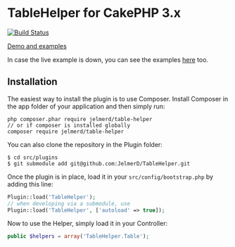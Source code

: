 TableHelper for CakePHP 3.x
===========

[![Build Status](https://travis-ci.org/JelmerD/TableHelper.svg?branch=master)](https://travis-ci.org/JelmerD/TableHelper)

[Demo and examples](http://sandbox.jelmerdroge.nl/plugins/table-helper)

In case the live example is down, you can see the examples [here](https://github.com/JelmerD/cakephp-sandbox-3/tree/master/src/Template/Element/Demo/TableHelper) too.

Installation
------------

The easiest way to install the plugin is to use Composer.
Install Composer in the app folder of your application and then simply run:

```
php composer.phar require jelmerd/table-helper
// or if composer is installed globally
composer require jelmerd/table-helper
```

You can also clone the repository in the Plugin folder:

```
$ cd src/plugins
$ git submodule add git@github.com:JelmerD/TableHelper.git
```

Once the plugin is in place, load it in your `src/config/bootstrap.php` by adding this line:

```php
Plugin::load('TableHelper');
// when developing via a submodule, use
Plugin::load('TableHelper', ['autoload' => true]);
```

Now to use the Helper, simply load it in your Controller:

```php
public $helpers = array('TableHelper.Table');
```


